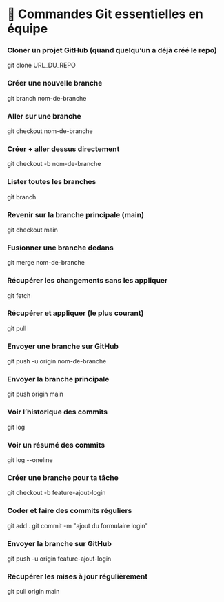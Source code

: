 # 📝 Commandes Git essentielles en équipe

### Cloner un projet GitHub (quand quelqu’un a déjà créé le repo)
 git clone URL_DU_REPO

### Créer une nouvelle branche
 git branch nom-de-branche

### Aller sur une branche
 git checkout nom-de-branche

### Créer + aller dessus directement
 git checkout -b nom-de-branche

### Lister toutes les branches
 git branch

### Revenir sur la branche principale (main)
 git checkout main

### Fusionner une branche dedans
 git merge nom-de-branche

### Récupérer les changements sans les appliquer
 git fetch

### Récupérer et appliquer (le plus courant)
 git pull

###  Envoyer une branche sur GitHub
 git push -u origin nom-de-branche

### Envoyer la branche principale
 git push origin main

### Voir l’historique des commits
 git log

### Voir un résumé des commits
 git log --oneline

### Créer une branche pour ta tâche
 git checkout -b feature-ajout-login

### Coder et faire des commits réguliers
 git add .
 git commit -m "ajout du formulaire login"

### Envoyer la branche sur GitHub
 git push -u origin feature-ajout-login

### Récupérer les mises à jour régulièrement
 git pull origin main